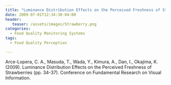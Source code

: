```yaml
---
title: "Luminance Distribution Effects on the Perceived Freshness of Strawberries"
date: 2009-07-01T12:34:30-04:00
header:
   teaser: /assets/images/Strawberry.png
categories:
  - Food Quality Monitoring Systems
tags:
  - Food Quality Perception

---
```



Arce-Lopera, C. A., Masuda, T., Wada, Y., Kimura, A., Dan, I., Okajima, K. (2009). 
Luminance Distribution Effects on the Perceived Freshness of Strawberries (pp. 34-37). 
Conference on Fundamental Research on Visual Information.
